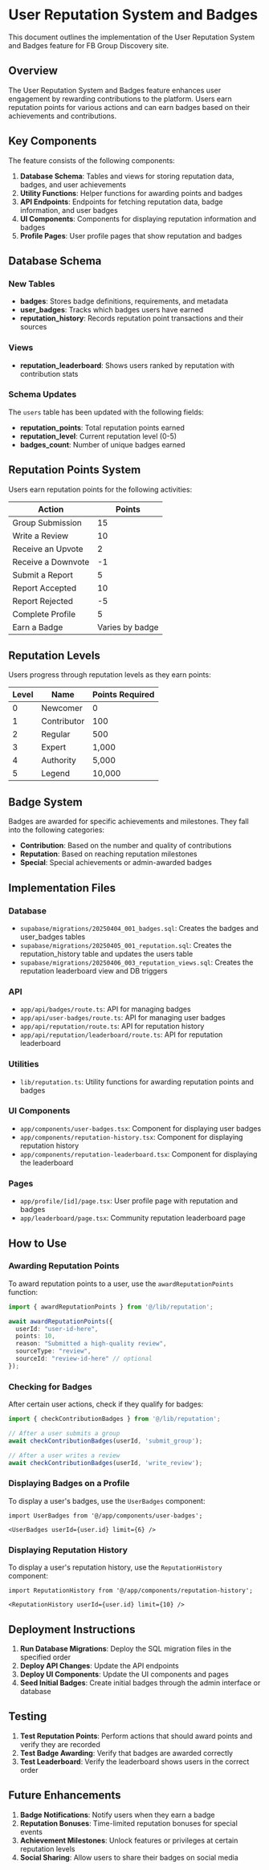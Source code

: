 # User Reputation System and Badges

This document outlines the implementation of the User Reputation System and Badges feature for FB Group Discovery site.

## Overview

The User Reputation System and Badges feature enhances user engagement by rewarding contributions to the platform. Users earn reputation points for various actions and can earn badges based on their achievements and contributions.

## Key Components

The feature consists of the following components:

1. **Database Schema**: Tables and views for storing reputation data, badges, and user achievements
2. **Utility Functions**: Helper functions for awarding points and badges
3. **API Endpoints**: Endpoints for fetching reputation data, badge information, and user badges
4. **UI Components**: Components for displaying reputation information and badges
5. **Profile Pages**: User profile pages that show reputation and badges

## Database Schema

### New Tables

- **badges**: Stores badge definitions, requirements, and metadata
- **user_badges**: Tracks which badges users have earned
- **reputation_history**: Records reputation point transactions and their sources

### Views

- **reputation_leaderboard**: Shows users ranked by reputation with contribution stats

### Schema Updates

The `users` table has been updated with the following fields:

- **reputation_points**: Total reputation points earned
- **reputation_level**: Current reputation level (0-5)
- **badges_count**: Number of unique badges earned

## Reputation Points System

Users earn reputation points for the following activities:

| Action | Points |
|--------|--------|
| Group Submission | 15 |
| Write a Review | 10 |
| Receive an Upvote | 2 |
| Receive a Downvote | -1 |
| Submit a Report | 5 |
| Report Accepted | 10 |
| Report Rejected | -5 |
| Complete Profile | 5 |
| Earn a Badge | Varies by badge |

## Reputation Levels

Users progress through reputation levels as they earn points:

| Level | Name | Points Required |
|-------|------|----------------|
| 0 | Newcomer | 0 |
| 1 | Contributor | 100 |
| 2 | Regular | 500 |
| 3 | Expert | 1,000 |
| 4 | Authority | 5,000 |
| 5 | Legend | 10,000 |

## Badge System

Badges are awarded for specific achievements and milestones. They fall into the following categories:

- **Contribution**: Based on the number and quality of contributions
- **Reputation**: Based on reaching reputation milestones
- **Special**: Special achievements or admin-awarded badges

## Implementation Files

### Database

- `supabase/migrations/20250404_001_badges.sql`: Creates the badges and user_badges tables
- `supabase/migrations/20250405_001_reputation.sql`: Creates the reputation_history table and updates the users table
- `supabase/migrations/20250406_003_reputation_views.sql`: Creates the reputation leaderboard view and DB triggers

### API

- `app/api/badges/route.ts`: API for managing badges
- `app/api/user-badges/route.ts`: API for managing user badges
- `app/api/reputation/route.ts`: API for reputation history
- `app/api/reputation/leaderboard/route.ts`: API for reputation leaderboard

### Utilities

- `lib/reputation.ts`: Utility functions for awarding reputation points and badges

### UI Components

- `app/components/user-badges.tsx`: Component for displaying user badges
- `app/components/reputation-history.tsx`: Component for displaying reputation history
- `app/components/reputation-leaderboard.tsx`: Component for displaying the leaderboard

### Pages

- `app/profile/[id]/page.tsx`: User profile page with reputation and badges
- `app/leaderboard/page.tsx`: Community reputation leaderboard page

## How to Use

### Awarding Reputation Points

To award reputation points to a user, use the `awardReputationPoints` function:

```typescript
import { awardReputationPoints } from '@/lib/reputation';

await awardReputationPoints({
  userId: "user-id-here",
  points: 10,
  reason: "Submitted a high-quality review",
  sourceType: "review",
  sourceId: "review-id-here" // optional
});
```

### Checking for Badges

After certain user actions, check if they qualify for badges:

```typescript
import { checkContributionBadges } from '@/lib/reputation';

// After a user submits a group
await checkContributionBadges(userId, 'submit_group');

// After a user writes a review
await checkContributionBadges(userId, 'write_review');
```

### Displaying Badges on a Profile

To display a user's badges, use the `UserBadges` component:

```tsx
import UserBadges from '@/app/components/user-badges';

<UserBadges userId={user.id} limit={6} />
```

### Displaying Reputation History

To display a user's reputation history, use the `ReputationHistory` component:

```tsx
import ReputationHistory from '@/app/components/reputation-history';

<ReputationHistory userId={user.id} limit={10} />
```

## Deployment Instructions

1. **Run Database Migrations**: Deploy the SQL migration files in the specified order
2. **Deploy API Changes**: Update the API endpoints
3. **Deploy UI Components**: Update the UI components and pages
4. **Seed Initial Badges**: Create initial badges through the admin interface or database

## Testing

1. **Test Reputation Points**: Perform actions that should award points and verify they are recorded
2. **Test Badge Awarding**: Verify that badges are awarded correctly
3. **Test Leaderboard**: Verify the leaderboard shows users in the correct order

## Future Enhancements

1. **Badge Notifications**: Notify users when they earn a badge
2. **Reputation Bonuses**: Time-limited reputation bonuses for special events
3. **Achievement Milestones**: Unlock features or privileges at certain reputation levels
4. **Social Sharing**: Allow users to share their badges on social media 